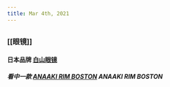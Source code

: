```yaml
---
title: Mar 4th, 2021
---
```


##
### [[眼镜]]
#### 日本品牌 [白山眼镜](http://hakusan-megane.co.jp/)
##### 看中一款 [ANAAKI RIM BOSTON](http://hakusan-megane.co.jp/originalframes/conbination/anaaki-rim-boston/) ANAAKI RIM BOSTON
